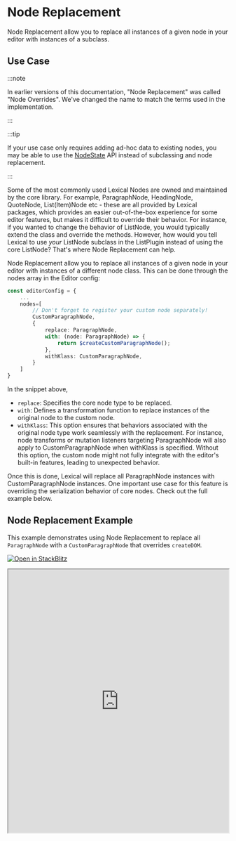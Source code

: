 # Node Replacement

Node Replacement allow you to replace all instances of a given node in your editor with instances of a subclass.

## Use Case

:::note

In earlier versions of this documentation, "Node Replacement" was called "Node Overrides".
We've changed the name to match the terms used in the implementation.

:::

:::tip

If your use case only requires adding ad-hoc data to existing nodes, you may be able to use the [NodeState](node-state.md) API instead of subclassing and node replacement.

:::

Some of the most commonly used Lexical Nodes are owned and maintained by the core library. For example, ParagraphNode, HeadingNode, QuoteNode, List(Item)Node etc - these are all provided by Lexical packages, which provides an easier out-of-the-box experience for some editor features, but makes it difficult to override their behavior. For instance, if you wanted to change the behavior of ListNode, you would typically extend the class and override the methods. However, how would you tell Lexical to use *your* ListNode subclass in the ListPlugin instead of using the core ListNode? That's where Node Replacement can help.


Node Replacement allow you to replace all instances of a given node in your editor with instances of a different node class. This can be done through the nodes array in the Editor config:

```ts
const editorConfig = {
    ...
    nodes=[
        // Don't forget to register your custom node separately!
        CustomParagraphNode,
        {
            replace: ParagraphNode,
            with: (node: ParagraphNode) => {
                return $createCustomParagraphNode();
            },
            withKlass: CustomParagraphNode,
        }
    ]
}
```
In the snippet above,
- `replace`: Specifies the core node type to be replaced. 
- `with`: Defines a transformation function to replace instances of the original node to the custom node.  
- `withKlass`: This option ensures that behaviors associated with the original node type work seamlessly with the replacement. For instance, node transforms or mutation listeners targeting ParagraphNode will also apply to CustomParagraphNode when withKlass is specified. Without this option, the custom node might not fully integrate with the editor's built-in features, leading to unexpected behavior.

Once this is done, Lexical will replace all ParagraphNode instances with CustomParagraphNode instances. One important use case for this feature is overriding the serialization behavior of core nodes. Check out the full example below.

## Node Replacement Example

This example demonstrates using Node Replacement to replace all `ParagraphNode` with a `CustomParagraphNode` that overrides `createDOM`.

[![Open in StackBlitz](https://developer.stackblitz.com/img/open_in_stackblitz.svg)](https://stackblitz.com/github/facebook/lexical/tree/main/examples/node-replacement?file=src/main.tsx)

<iframe width="100%" height="600" src="https://stackblitz.com/github/facebook/lexical/tree/main/examples/node-replacement?embed=1&file=src%2FApp.tsx&terminalHeight=0&ctl=1&showSidebar=0&devtoolsheight=0&view=preview" sandbox="allow-forms allow-modals allow-popups allow-popups-to-escape-sandbox allow-presentation allow-same-origin allow-scripts" title="Node Replacement Example"></iframe>
